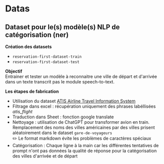 # Datas

## Dataset pour le(s) modèle(s) NLP de catégorisation (ner)

**Création des datasets**

- `reservation-first-dataset-train`
- `reservation-first-dataset-test`

**Objectif**  
Entrainer et tester un modèle à reconnaitre une ville de départ et d'arrivée dans un texte transcrit pas le module speech-to-text.

**Les étapes de fabrication**

- Utilisation du dataset [ATIS Airline Travel Information System](https://www.kaggle.com/datasets/hassanamin/atis-airlinetravelinformationsystem?resource=download)
- Filtrage dans excel : récupération uniquement des phrases labéllisées _atis_flight_
- Traduction dans Sheet : fonction google translate
- Nettoyage : utilisation de ChatGPT pour transformer avion en train. Remplacement des noms des villes américaines par des villes prisent aléatoirement dans le dataset `gare-de-voyageurs`  
   ✏️ Le format markdown évite les problèmes de caractères spéciaux
- Catégorisation : Chaque ligne à la main car les différentes tentatives de prompt n'ont pas données la qualité de réponse pour la catégorisation des villes d'arrivée et de départ
